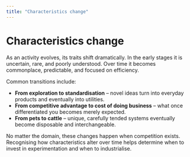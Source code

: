```yaml
---
title: "Characteristics change"
---
```


# Characteristics change

As an activity evolves, its traits shift dramatically. In the early stages it is uncertain, rare, and poorly understood. Over time it becomes commonplace, predictable, and focused on efficiency.

Common transitions include:

- **From exploration to standardisation** – novel ideas turn into everyday products and eventually into utilities.
- **From competitive advantage to cost of doing business** – what once differentiated you becomes merely expected.
- **From pets to cattle** – unique, carefully tended systems eventually become disposable and interchangeable.

No matter the domain, these changes happen when competition exists. Recognising how characteristics alter over time helps determine when to invest in experimentation and when to industrialise.
